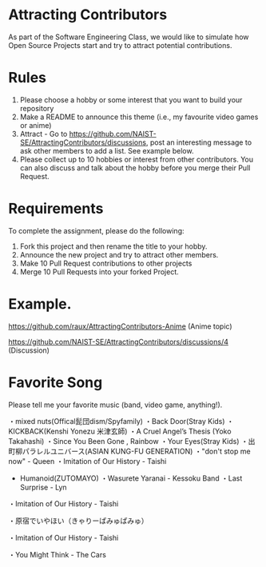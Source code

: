 # Attracting Contributors
As part of the Software Engineering Class, we would like to simulate how Open Source Projects start and try to attract potential contributions.

# Rules

1. Please choose a hobby or some interest that you want to build your repository
2. Make a README to announce this theme (i.e., my favourite video games or anime)
3. Attract - Go to https://github.com/NAIST-SE/AttractingContributors/discussions, post an interesting message to ask other members to add a list. See example below.
4. Please collect up to 10 hobbies or interest from other contributors. You can also discuss and talk about the hobby before you merge their Pull Request.

# Requirements
To complete the assignment, please do the following:
1. Fork this project and then rename the title to your hobby. 
2. Announce the new project and try to attract other members.
3. Make 10 Pull Request contributions to other projects
4. Merge 10 Pull Requests into your forked Project.

# Example. 
https://github.com/raux/AttractingContributors-Anime (Anime topic)

https://github.com/NAIST-SE/AttractingContributors/discussions/4 (Discussion)

# Favorite Song
Please tell me your favorite music (band, video game, anything!).

・mixed nuts(Offical髭団dism/Spyfamily)
・Back Door(Stray Kids)
・KICKBACK(Kenshi Yonezu  米津玄師)
・A Cruel Angel’s Thesis (Yoko Takahashi) 
・Since You Been Gone , Rainbow
・Your Eyes(Stray Kids)
・出町柳パラレルユニバース(ASIAN KUNG-FU GENERATION)
・"don't stop me now" - Queen
・Imitation of Our History - Taishi
- Humanoid(ZUTOMAYO)
・Wasurete Yaranai - Kessoku Band
・Last Surprise - Lyn

・Imitation of Our History - Taishi


・原宿でいやほい（きゃりーぱみゅぱみゅ）

・Imitation of Our History - Taishi

・You Might Think - The Cars



